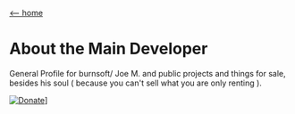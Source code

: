 [ <-- home](README.md)
# About the Main Developer

General Profile for burnsoft/ Joe M. and public projects and things for sale, besides his soul ( because you can't sell what you are only renting ).

[![Donate](https://www.paypalobjects.com/en_US/i/btn/btn_donateCC_LG.gif)](https://www.paypal.com/cgi-bin/webscr?cmd=_s-xclick&hosted_button_id=JSW8XEMQVH4BE)]